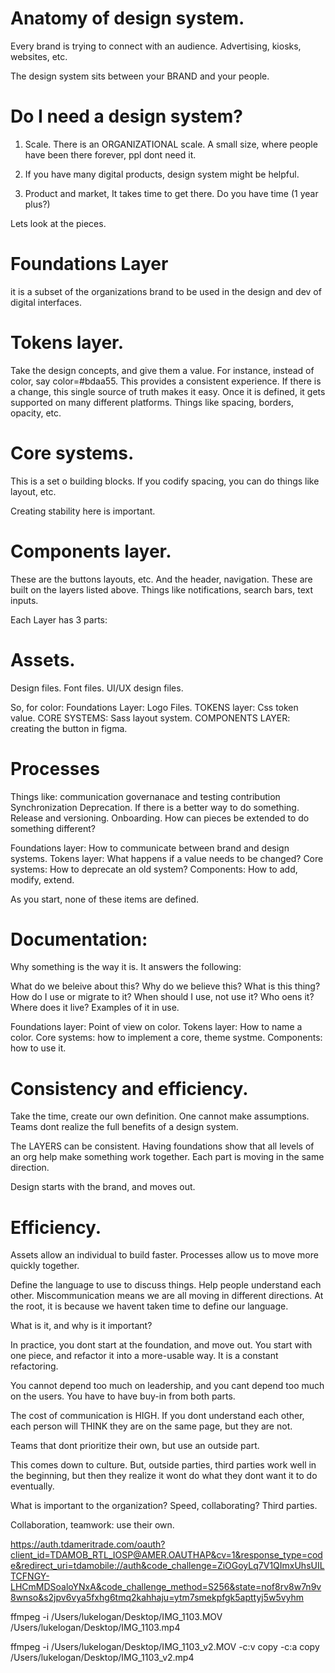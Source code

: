 # Anatomy of design system.

Every brand is trying to connect with an audience. Advertising, kiosks, websites, etc.

The design system sits between your BRAND and your people.

# Do I need a design system?

1. Scale. There is an ORGANIZATIONAL scale. A small size, where people have been there forever, ppl dont need it.

2. If you have many digital products, design system might be helpful.
3. Product and market, It takes time to get there. Do you have time (1 year plus?)

Lets look at the pieces.

# Foundations Layer

it is a subset of the organizations brand to be used in the design and dev of digital interfaces.

# Tokens layer.

Take the design concepts, and give them a value.
For instance, instead of color, say color=#bdaa55.  This provides a consistent experience.
If there is a change, this single source of truth makes it easy.
Once it is defined, it gets supported on many different platforms.
Things like spacing, borders, opacity, etc.

# Core systems.

This is a set o building blocks. If you codify spacing, you can do things like layout, etc.

Creating stability here is important.

# Components layer.
These are the buttons layouts, etc. And the header, navigation.
These are built on the layers listed above.
Things like notifications, search bars, text inputs.

Each Layer has 3 parts:

# Assets.

Design files. Font files. UI/UX design files.

So, for color:
Foundations Layer: Logo Files.
TOKENS layer: Css token value.
CORE SYSTEMS: Sass layout system.
COMPONENTS LAYER: creating the button in figma.


# Processes

Things like:
communication
governanace and testing
contribution
Synchronization
Deprecation. If there is a better way to do something.
Release and versioning.
Onboarding. How can pieces be extended to do something different?

Foundations layer: How to communicate between brand and design systems.
Tokens layer: What happens if a value needs to be changed?
Core systems: How to deprecate an old system?
Components: How to add, modify, extend.

As you start, none of these items are defined.

# Documentation:

Why something is the way it is. It answers the following:

What do we beleive about this?
Why do we believe this?
What is this thing?
How do I use or migrate to it?
When should I use, not use it?
Who oens it?
Where does it live?
Examples of it in use.

Foundations layer: Point of view on color.
Tokens layer: How to name a color.
Core systems: how to implement a core, theme systme.
Components: how to use it.

# Consistency and efficiency.

Take the time, create our own definition. One cannot make assumptions.
Teams dont realize the full benefits of a design system.

The LAYERS can be consistent.
Having foundations show that all levels of an org help make something work together. Each part is moving in the same direction.

Design starts with the brand, and moves out.

# Efficiency.

Assets allow an individual to build faster.
Processes allow us to move more quickly together.

Define the language to use to discuss things. Help people understand each other.
Miscommunication means we are all moving in different directions. At the root, it is because we havent taken time to define our language.

What is it, and why is it important?

In practice, you dont start at the foundation, and move out. You start with one piece, and refactor it into a more-usable way. It is a constant refactoring.

You cannot depend too much on leadership, and you cant depend too much on the users. You have to have buy-in from both parts.

The cost of communication is HIGH.
If you dont understand each other, each person will THINK they are on the same page, but they are not.

Teams that dont prioritize their own, but use an outside part.

This comes down to culture. But, outside parties, third parties work well in the beginning, but then they realize it wont do what they dont want it to do eventually.


What is important to the organization?
Speed, collaborating? Third parties.

Collaboration, teamwork: use their own.






https://auth.tdameritrade.com/oauth?client_id=TDAMOB_RTL_IOSP@AMER.OAUTHAP&cv=1&response_type=code&redirect_uri=tdamobile://auth&code_challenge=ZiOGoyLq7V1QImxUhsUILTCFNGY-LHCmMDSoaloYNxA&code_challenge_method=S256&state=nof8rv8w7n9v8wnso&s2jpv6vya5fxhg6tmq2kahhaju=ytm7smekpfgk5apttyj5w5vyhm



ffmpeg -i /Users/lukelogan/Desktop/IMG_1103.MOV /Users/lukelogan/Desktop/IMG_1103.mp4


ffmpeg -i  /Users/lukelogan/Desktop/IMG_1103_v2.MOV -c:v copy -c:a copy /Users/lukelogan/Desktop/IMG_1103_v2.mp4
